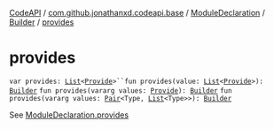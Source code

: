 [CodeAPI](../../../index.md) / [com.github.jonathanxd.codeapi.base](../../index.md) / [ModuleDeclaration](../index.md) / [Builder](index.md) / [provides](.)

# provides

`var provides: `[`List`](https://kotlinlang.org/api/latest/jvm/stdlib/kotlin.collections/-list/index.html)`<`[`Provide`](../../-provide/index.md)`>``fun provides(value: `[`List`](https://kotlinlang.org/api/latest/jvm/stdlib/kotlin.collections/-list/index.html)`<`[`Provide`](../../-provide/index.md)`>): `[`Builder`](index.md)
`fun provides(vararg values: `[`Provide`](../../-provide/index.md)`): `[`Builder`](index.md)
`fun provides(vararg values: `[`Pair`](https://kotlinlang.org/api/latest/jvm/stdlib/kotlin/-pair/index.html)`<Type, `[`List`](https://kotlinlang.org/api/latest/jvm/stdlib/kotlin.collections/-list/index.html)`<Type>>): `[`Builder`](index.md)

See [ModuleDeclaration.provides](../provides.md)

